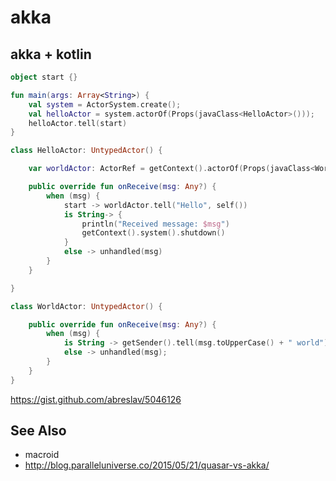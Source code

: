 # akka

## akka + kotlin

```kotlin
object start {}

fun main(args: Array<String>) {
    val system = ActorSystem.create();
    val helloActor = system.actorOf(Props(javaClass<HelloActor>()));
    helloActor.tell(start)
}

class HelloActor: UntypedActor() {

    var worldActor: ActorRef = getContext().actorOf(Props(javaClass<WorldActor>()))

    public override fun onReceive(msg: Any?) {
        when (msg) {
            start -> worldActor.tell("Hello", self())
            is String-> {
                println("Received message: $msg")
                getContext().system().shutdown()
            }
            else -> unhandled(msg)
        }
    }

}

class WorldActor: UntypedActor() {

    public override fun onReceive(msg: Any?) {
        when (msg) {
            is String -> getSender().tell(msg.toUpperCase() + " world");
            else -> unhandled(msg);
        }
    }
}
```

https://gist.github.com/abreslav/5046126

## See Also

* macroid
* http://blog.paralleluniverse.co/2015/05/21/quasar-vs-akka/
